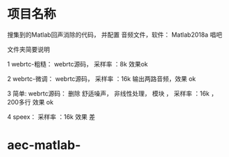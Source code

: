 # 项目名称
搜集到的Matlab回声消除的代码，  并配置 音频文件，软件： Matlab2018a
 唱吧

文件夹简要说明

1 webrtc-粗糙：
webrtc源码， 采样率 ：8k
效果ok

2 webrtc-微调：
webrtc源码， 采样率 ：16k
输出两路音频，效果 ok 

3 简单:
webrtc源码： 删除 舒适噪声， 非线性处理， 模块 ， 
采样率 ：16k ，200多行
效果 ok


4 speex：
采样率 ：16k
效果 差
# aec-matlab-
